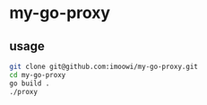 # my-go-proxy
## usage
```sh
git clone git@github.com:imoowi/my-go-proxy.git
cd my-go-proxy
go build .
./proxy
```